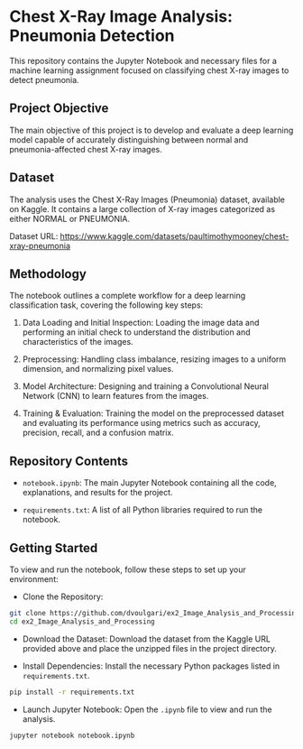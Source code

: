 # Chest X-Ray Image Analysis: Pneumonia Detection
This repository contains the Jupyter Notebook and necessary files for a machine learning assignment focused on classifying chest X-ray images to detect pneumonia.

## Project Objective

The main objective of this project is to develop and evaluate a deep learning model capable of accurately distinguishing between normal and pneumonia-affected chest X-ray images.

## Dataset

The analysis uses the Chest X-Ray Images (Pneumonia) dataset, available on Kaggle. It contains a large collection of X-ray images categorized as either NORMAL or PNEUMONIA.

Dataset URL: https://www.kaggle.com/datasets/paultimothymooney/chest-xray-pneumonia

## Methodology

The notebook outlines a complete workflow for a deep learning classification task, covering the following key steps:

1) Data Loading and Initial Inspection: Loading the image data and performing an initial check to understand the distribution and characteristics of the images.

2) Preprocessing: Handling class imbalance, resizing images to a uniform dimension, and normalizing pixel values.

3) Model Architecture: Designing and training a Convolutional Neural Network (CNN) to learn features from the images.

4) Training & Evaluation: Training the model on the preprocessed dataset and evaluating its performance using metrics such as accuracy, precision, recall, and a confusion matrix.

## Repository Contents

- `notebook.ipynb`: The main Jupyter Notebook containing all the code, explanations, and results for the project.

- `requirements.txt`: A list of all Python libraries required to run the notebook.

## Getting Started

To view and run the notebook, follow these steps to set up your environment:

- Clone the Repository:

```bash
git clone https://github.com/dvoulgari/ex2_Image_Analysis_and_Processing.git
cd ex2_Image_Analysis_and_Processing
```
- Download the Dataset: Download the dataset from the Kaggle URL provided above and place the unzipped files in the project directory.

- Install Dependencies: Install the necessary Python packages listed in `requirements.txt`.

```bash
pip install -r requirements.txt
```

- Launch Jupyter Notebook: Open the `.ipynb` file to view and run the analysis.

```bash
jupyter notebook notebook.ipynb
```
